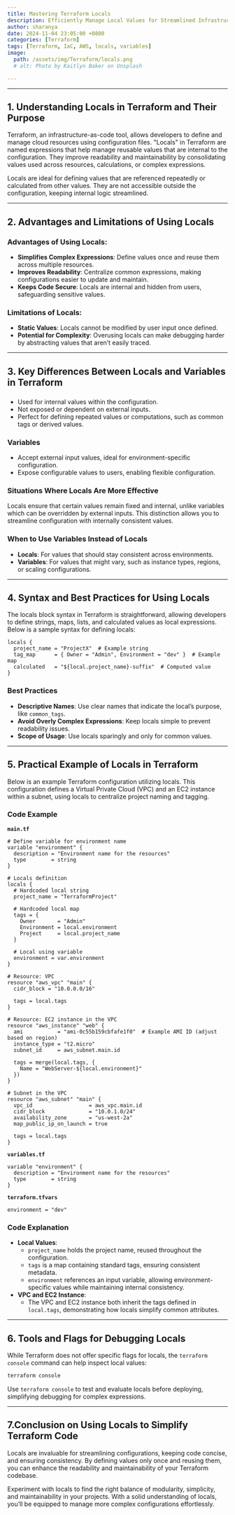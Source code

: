 ```yaml
---
title: Mastering Terraform Locals 
description: Efficiently Manage Local Values for Streamlined Infrastructure
author: sharanya
date: 2024-11-04 23:05:00 +0800
categories: [Terraform]
tags: [Terraform, IaC, AWS, locals, variables]
image:
  path: /assets/img/Terraform/locals.png
  # alt: Photo by Kaitlyn Baker on Unsplash

---
```



<!-- ## Table of Contents
1. [Understanding Locals in Terraform and Their Purpose](#understanding-locals-in-terraform-and-their-purpose)
2. [Advantages and Limitations of Using Locals](#advantages-and-limitations-of-using-locals)
3. [Key Differences Between Locals and Variables in Terraform](#key-differences-between-locals-and-variables-in-terraform)
   - [Situations Where Locals Are More Effective](#situations-where-locals-are-more-effective)
   - [When to Use Variables Instead of Locals](#when-to-use-variables-instead-of-locals)
4. [Syntax and Best Practices for Using Locals](#syntax-and-best-practices-for-using-locals)
5. [Practical Example of Locals in Terraform](#practical-example-of-locals-in-terraform)
6. [Tools and Flags for Debugging Locals](#tools-and-flags-for-debugging-locals)
7. [Conclusion on Using Locals to Simplify Terraform Code](#conclusion-on-using-locals-to-simplify-terraform-code)
 -->

---

## 1. Understanding Locals in Terraform and Their Purpose
Terraform, an infrastructure-as-code tool, allows developers to define and manage cloud resources using configuration files. "Locals" in Terraform are named expressions that help manage reusable values that are internal to the configuration. They improve readability and maintainability by consolidating values used across resources, calculations, or complex expressions.

Locals are ideal for defining values that are referenced repeatedly or calculated from other values. They are not accessible outside the configuration, keeping internal logic streamlined.

---

## 2. Advantages and Limitations of Using Locals

### Advantages of Using Locals:
- **Simplifies Complex Expressions**: Define values once and reuse them across multiple resources.
- **Improves Readability**: Centralize common expressions, making configurations easier to update and maintain.
- **Keeps Code Secure**: Locals are internal and hidden from users, safeguarding sensitive values.

### Limitations of Locals:
- **Static Values**: Locals cannot be modified by user input once defined.
- **Potential for Complexity**: Overusing locals can make debugging harder by abstracting values that aren’t easily traced.

---

## 3. Key Differences Between Locals and Variables in Terraform
### 

- Used for internal values within the configuration.
- Not exposed or dependent on external inputs.
- Perfect for defining repeated values or computations, such as common tags or derived values.

### Variables
- Accept external input values, ideal for environment-specific configuration.
- Expose configurable values to users, enabling flexible configuration.

### Situations Where Locals Are More Effective
Locals ensure that certain values remain fixed and internal, unlike variables which can be overridden by external inputs. This distinction allows you to streamline configuration with internally consistent values.

### When to Use Variables Instead of Locals
- **Locals**: For values that should stay consistent across environments.
- **Variables**: For values that might vary, such as instance types, regions, or scaling configurations.

---

## 4. Syntax and Best Practices for Using Locals

The locals block syntax in Terraform is straightforward, allowing developers to define strings, maps, lists, and calculated values as local expressions. Below is a sample syntax for defining locals:

```hcl
locals {
  project_name = "ProjectX"  # Example string
  tag_map      = { Owner = "Admin", Environment = "dev" }  # Example map
  calculated   = "${local.project_name}-suffix"  # Computed value
}
```

### Best Practices
- **Descriptive Names**: Use clear names that indicate the local’s purpose, like `common_tags`.
- **Avoid Overly Complex Expressions**: Keep locals simple to prevent readability issues.
- **Scope of Usage**: Use locals sparingly and only for common values.

---

## 5. Practical Example of Locals in Terraform

Below is an example Terraform configuration utilizing locals. This configuration defines a Virtual Private Cloud (VPC) and an EC2 instance within a subnet, using locals to centralize project naming and tagging.

### Code Example

**`main.tf`**

```hcl
# Define variable for environment name
variable "environment" {
  description = "Environment name for the resources"
  type        = string
}

# Locals definition
locals {
  # Hardcoded local string
  project_name = "TerraformProject"

  # Hardcoded local map
  tags = {
    Owner       = "Admin"
    Environment = local.environment
    Project     = local.project_name
  }

  # Local using variable
  environment = var.environment
}

# Resource: VPC
resource "aws_vpc" "main" {
  cidr_block = "10.0.0.0/16"

  tags = local.tags
}

# Resource: EC2 instance in the VPC
resource "aws_instance" "web" {
  ami           = "ami-0c55b159cbfafe1f0"  # Example AMI ID (adjust based on region)
  instance_type = "t2.micro"
  subnet_id     = aws_subnet.main.id

  tags = merge(local.tags, {
    Name = "WebServer-${local.environment}"
  })
}

# Subnet in the VPC
resource "aws_subnet" "main" {
  vpc_id                  = aws_vpc.main.id
  cidr_block              = "10.0.1.0/24"
  availability_zone       = "us-west-2a"
  map_public_ip_on_launch = true

  tags = local.tags
}
```

**`variables.tf`**

```hcl
variable "environment" {
  description = "Environment name for the resources"
  type        = string
}
```

**`terraform.tfvars`**

```hcl
environment = "dev"
```

### Code Explanation
- **Local Values**:
  - `project_name` holds the project name, reused throughout the configuration.
  - `tags` is a map containing standard tags, ensuring consistent metadata.
  - `environment` references an input variable, allowing environment-specific values while maintaining internal consistency.
- **VPC and EC2 Instance**:
  - The VPC and EC2 instance both inherit the tags defined in `local.tags`, demonstrating how locals simplify common attributes.

---

## 6. Tools and Flags for Debugging Locals

While Terraform does not offer specific flags for locals, the `terraform console` command can help inspect local values:

```bash
terraform console
```

Use `terraform console` to test and evaluate locals before deploying, simplifying debugging for complex expressions.

---

## 7.Conclusion on Using Locals to Simplify Terraform Code

Locals are invaluable for streamlining configurations, keeping code concise, and ensuring consistency. By defining values only once and reusing them, you can enhance the readability and maintainability of your Terraform codebase.

Experiment with locals to find the right balance of modularity, simplicity, and maintainability in your projects. With a solid understanding of locals, you’ll be equipped to manage more complex configurations effortlessly.
